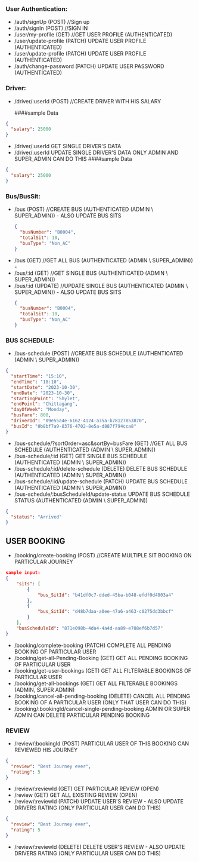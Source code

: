 ### User Authentication:

- /auth/signUp (POST) //Sign up
- /auth/signIn (POST) //SIGN IN
- /user/my-profile (GET) //GET USER PROFILE (AUTHENTICATED)
- /user/update-profile (PATCH) UPDATE USER PROFILE (AUTHENTICATED)
- /user/update-profile (PATCH) UPDATE USER PROFILE (AUTHENTICATED)
- /auth/change-password (PATCH) UPDATE USER PASSWORD (AUTHENTICATED)

### Driver:

- /driver/:userId (POST) //CREATE DRIVER WITH HIS SALARY

  ####sample Data

```json
{
  "salary": 25000
}
```

- /driver/:userId GET SINGLE DRIVER'S DATA
- /driver/:userId UPDATE SINGLE DRIVER'S DATA ONLY ADMIN AND SUPER_ADMIN CAN DO THIS
  ####sample Data

```json
{
  "salary": 25000
}
```

### Bus/BusSit:

- /bus (POST) //CREATE BUS (AUTHENTICATED (ADMIN \ SUPER_ADMIN)) - ALSO UPDATE BUS SITS
  ```json
  {
    "busNumber": "B0004",
    "totalSit": 10,
    "busType": "Non_AC"
  }
  ```
- /bus (GET) //GET ALL BUS (AUTHENTICATED (ADMIN \ SUPER_ADMIN)) -
- /bus/:id (GET) //GET SINGLE BUS (AUTHENTICATED (ADMIN \ SUPER_ADMIN))
- /bus/:id (UPDATE) //UPDATE SINGLE BUS (AUTHENTICATED (ADMIN \ SUPER_ADMIN)) - ALSO UPDATE BUS SITS
  ```json
  {
    "busNumber": "B0004",
    "totalSit": 10,
    "busType": "Non_AC"
  }
  ```

### BUS SCHEDULE:

- /bus-schedule (POST) //CREATE BUS SCHEDULE (AUTHENTICATED (ADMIN \ SUPER_ADMIN))

```json
{
  "startTime": "15:10",
  "endTime": "18:10",
  "startDate": "2023-10-30",
  "endDate": "2023-10-30",
  "startingPoint": "Shylet",
  "endPoint": "Chittagang",
  "dayOfWeek": "Monday",
  "busFare": 800,
  "driverId": "09e55a4e-6162-4124-a35a-b78127853870",
  "busId": "0b8bf7a9-8376-4702-8e5a-d887f794cca8"
}
```

- /bus-schedule/?sortOrder=asc&sortBy=busFare (GET) //GET ALL BUS SCHEDULE (AUTHENTICATED (ADMIN \ SUPER_ADMIN))
- /bus-schedule/:id (GET) GET SINGLE BUS SCHEDULE (AUTHENTICATED (ADMIN \ SUPER_ADMIN))
- /bus-schedule/:id/delete-schedule (DELETE) DELETE BUS SCHEDULE (AUTHENTICATED (ADMIN \ SUPER_ADMIN))
- /bus-schedule/:id/update-schedule (PATCH) UPDATE BUS SCHEDULE (AUTHENTICATED (ADMIN \ SUPER_ADMIN))
- /bus-schedule/:busScheduleId/update-status UPDATE BUS SCHEDULE STATUS (AUTHENTICATED (ADMIN \ SUPER_ADMIN))

```json
{
  "status": "Arrived"
}
```

## USER BOOKING

- /booking/create-booking (POST) //CREATE MULTIPLE SIT BOOKING ON PARTICULAR JOURNEY

```json
sample input:
{
    "sits": [
        {
            "bus_SitId": "b41df0c7-dded-45ba-b048-efdf0d4003a4"
        },
        {
            "bus_SitId": "d48b7daa-a0ee-47a6-a463-c0275dd3bbcf"
        }
    ],
    "busScheduleId": "871e098b-4da4-4a4d-aa89-e708ef6b7d57"
}
```

- /booking/complete-booking (PATCH) COMPLETE ALL PENDING BOOKING OF PARTICULAR USER
- /booking/get-all-Pending-Booking (GET) GET ALL PENDING BOOKING OF PARTICULAR USER
- /booking/get-user-bookings (GET) GET ALL FILTERABLE BOOKINGS OF PARTICULAR USER
- /booking/get-all-bookings (GET) GET ALL FILTERABLE BOOKINGS (ADMIN, SUPER ADMIN)
- /booking/cancel-all-pending-booking (DELETE) CANCEL ALL PENDING BOOKING OF A PARTICULAR USER (ONLY THAT USER CAN DO THIS)
- /booking/:bookingId/cancel-single-pending-booking ADMIN OR SUPER ADMIN CAN DELETE PARTICULAR PENDING BOOKING

### REVIEW

- /review/:bookingId (POST) PARTICULAR USER OF THIS BOOKING CAN REVIEWED HIS JOURNEY

```json
{
  "review": "Best Journey ever",
  "rating": 5
}
```

- /review/:reviewId (GET) GET PARTICULAR REVIEW (OPEN)
- /review (GET) GET ALL EXISTING REVIEW (OPEN)
- /review/:reviewId (PATCH) UPDATE USER'S REVIEW - ALSO UPDATE DRIVERS RATING (ONLY PARTICULAR USER CAN DO THIS)

```json
{
  "review": "Best Journey ever",
  "rating": 5
}
```

- /review/:reviewId (DELETE) DELETE USER'S REVIEW - ALSO UPDATE DRIVERS RATING (ONLY PARTICULAR USER CAN DO THIS)
